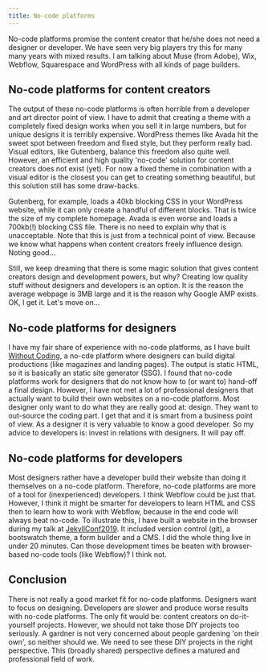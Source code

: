 ```yaml
---
title: No-code platforms
---
```


No-code platforms promise the content creator that he/she does not need a designer or developer. We have seen very big players try this for many many years with mixed results. I am talking about Muse (from Adobe), Wix, Webflow, Squarespace and WordPress with all kinds of page builders.

## No-code platforms for content creators

The output of these no-code platforms is often horrible from a developer and art director point of view. I have to admit that creating a theme with a completely fixed design works when you sell it in large numbers, but for unique designs it is terribly expensive. WordPress themes like Avada hit the sweet spot between freedom and fixed style, but they perform really bad. Visual editors, like Gutenberg, balance this freedom also quite well. However, an efficient and high quality 'no-code' solution for content creators does not exist (yet). For now a fixed theme in combination with a visual editor is the closest you can get to creating something beautiful, but this solution still has some draw-backs.

Gutenberg, for example, loads a 40kb blocking CSS in your WordPress website, while it can only create a handful of different blocks. That is twice the size of my complete homepage. Avada is even worse and loads a 700kb(!) blocking CSS file. There is no need to explain why that is unacceptable. Note that this is just from a technical point of view. Because we know what happens when content creators freely influence design. Noting good...

Still, we keep dreaming that there is some magic solution that gives content creators design and development powers, but why? Creating low quality stuff without designers and developers is an option. It is the reason the average webpage is 3MB large and it is the reason why Google AMP exists. OK, I get it. Let's move on...

## No-code platforms for designers

I have my fair share of experience with no-code platforms, as I have built [Without Coding](https://withoutcoding.com/), a no-cde platform where designers can build digital productions (like magazines and landing pages). The output is static HTML, so it is basically an static site generator (SSG). I found that no-code platforms work for designers that do not know how to (or want to) hand-off a final design. However, I have not met a lot of professional designers that actually want to build their own websites on a no-code platform. Most designer only want to do what they are really good at: design. They want to out-source the coding part. I get that and it is smart from a business point of view. As a designer it is very valuable to know a good developer. So my advice to developers is: invest in relations with designers. It will pay off. 

## No-code platforms for developers

Most designers rather have a developer build their website than doing it themselves on a no-code platform. Therefore, no-code platforms are more of a tool for (inexperienced) developers. I think Webflow could be just that. However, I think it might be smarter for developers to learn HTML and CSS then to learn how to work with Webflow, because in the end code will always beat no-code. To illustrate this, I have built a website in the browser during my talk at [JekyllConf2019](https://jekyllconf.com/). It included version control (git), a bootswatch theme, a form builder and a CMS. I did the whole thing live in under 20 minutes. Can those development times be beaten with browser-based no-code tools (like Webflow)? I think not.

## Conclusion

There is not really a good market fit for no-code platforms. Designers want to focus on designing. Developers are slower and produce worse results with no-code platforms. The only fit would be: content creators on do-it-yourself projects. However, we should not take those DIY projects too seriously. A gardner is not very concerned about people gardening 'on their own', so neither should we. We need to see these DIY projects in the right perspective. This (broadly shared) perspective defines a matured and professional field of work.